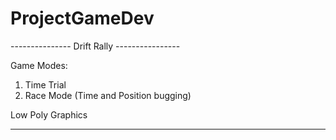 # ProjectGameDev
--------------- Drift Rally ----------------

Game Modes:
1. Time Trial
2. Race Mode (Time and Position bugging)

Low Poly Graphics

--------------------------------------------

